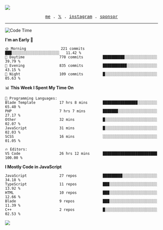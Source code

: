<img style="bottom: 800px;" src="https://imgur.com/rilHVxA.png"/>
<p align="center">
  <samp>
    <a href="https://fayln.com">me</a> .
    <!-- <a href="https://fayln.com/projects">projects</a> . -->
    <a href="https://go.fayln.com/twitter">𝕏</a> .
    <a href="https://go.fayln.com/instagram">instagram</a> .
<!--     <a href="https://go.fayln.com/polywork">polywork</a> . -->
    <a href="https://github.com/sponsors/faridhnzz">sponsor</a>
  </samp>
</p>

---
<!--START_SECTION:waka-->
![Code Time](http://img.shields.io/badge/Code%20Time-3%2C645%20hrs%2012%20mins-blue)

**I'm an Early 🐤** 

```text
🌞 Morning                221 commits         ███░░░░░░░░░░░░░░░░░░░░░░   11.42 % 
🌆 Daytime                770 commits         ██████████░░░░░░░░░░░░░░░   39.79 % 
🌃 Evening                835 commits         ███████████░░░░░░░░░░░░░░   43.15 % 
🌙 Night                  109 commits         █░░░░░░░░░░░░░░░░░░░░░░░░   05.63 % 
```


📊 **This Week I Spent My Time On** 

```text
💬 Programming Languages: 
Blade Template           17 hrs 8 mins       ████████████████░░░░░░░░░   65.40 % 
PHP                      7 hrs 7 mins        ███████░░░░░░░░░░░░░░░░░░   27.17 % 
Other                    32 mins             █░░░░░░░░░░░░░░░░░░░░░░░░   02.07 % 
JavaScript               31 mins             █░░░░░░░░░░░░░░░░░░░░░░░░   02.03 % 
SCSS                     16 mins             ░░░░░░░░░░░░░░░░░░░░░░░░░   01.05 % 

🔥 Editors: 
VS Code                  26 hrs 12 mins      █████████████████████████   100.00 % 
```

**I Mostly Code in JavaScript** 

```text
JavaScript               27 repos            █████████░░░░░░░░░░░░░░░░   34.18 % 
TypeScript               11 repos            ███░░░░░░░░░░░░░░░░░░░░░░   13.92 % 
HTML                     10 repos            ███░░░░░░░░░░░░░░░░░░░░░░   12.66 % 
Blade                    9 repos             ███░░░░░░░░░░░░░░░░░░░░░░   11.39 % 
C++                      2 repos             █░░░░░░░░░░░░░░░░░░░░░░░░   02.53 % 
```




<!--END_SECTION:waka-->

![](https://hit.yhype.me/github/profile?user_id=29797712)
